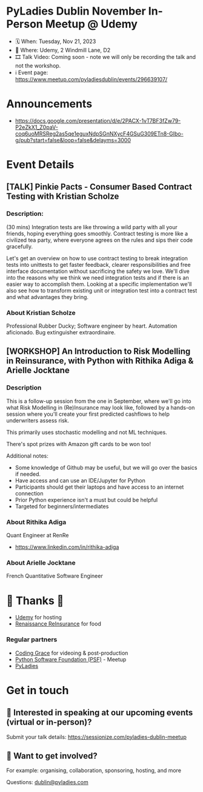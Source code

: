 # PyLadies Dublin November In-Person Meetup @ Udemy

* 🗓 When: Tuesday, Nov 21, 2023
* 📍 Where: Udemy, 2 Windmill Lane, D2
* 🎞 Talk Video: Coming soon - note we will only be recording the talk and not the workshop.
*  ℹ️ Event page: https://www.meetup.com/pyladiesdublin/events/296639107/

# Announcements
* https://docs.google.com/presentation/d/e/2PACX-1vT7BF3fZw79-P2eZkX1_Z0paV-coq6uoMRSReg2as5qe1eguxNdpSGnNXycF4GSuG309ETn8-GIbo-g/pub?start=false&loop=false&delayms=3000

# Event Details
## [TALK] Pinkie Pacts - Consumer Based Contract Testing with Kristian Scholze 

### Description: 
(30 mins) Integration tests are like throwing a wild party with all your friends, hoping everything goes smoothly. Contract testing is more like a civilized tea party, where everyone agrees on the rules and sips their code gracefully.

Let's get an overview on how to use contract testing to break integration tests into unittests to get faster feedback, clearer responsibilities and free interface documentation without sacrificing the safety we love.
We'll dive into the reasons why we think we need integration tests and if there is an easier way to accomplish them. Looking at a specific implementation we'll also see how to transform existing unit or integration test into a contract test and what advantages they bring.

### About Kristian Scholze
Professional Rubber Ducky; Software engineer by heart. Automation aficionado. Bug extinguisher extraordinaire.

## [WORKSHOP] An Introduction to Risk Modelling in Reinsurance, with Python with Rithika Adiga & Arielle Jocktane

### Description
This is a follow-up session from the one in September, where we'll go into what Risk Modelling in (Re)Insurance may look like, followed by a hands-on session where you'll create your first predicted cashflows to help underwriters assess risk.

This primarily uses stochastic modelling and not ML techniques.

There's spot prizes with Amazon gift cards to be won too!

Additional notes:

* Some knowledge of Github may be useful, but we will go over the basics if needed.
* Have access and can use an IDE/Jupyter for Python
* Participants should get their laptops and have access to an internet connection
* Prior Python experience isn't a must but could be helpful
* Targeted for beginners/intermediates

### About Rithika Adiga
Quant Engineer at RenRe

* https://www.linkedin.com/in/rithika-adiga

### About Arielle Jocktane
French Quantitative Software Engineer


# 🙏 Thanks 🙏 
* [Udemy](https://www.udemy.com/) for hosting
* [Renaissance ReInsurance](https://www.renre.com/) for food

### Regular partners
* [Coding Grace](https://codinggrace.com) for videoing & post-production
* [Python Software Foundation (PSF)](https://www.python.org/psf-landing/) - Meetup
* [PyLadies](https://pyladies.com/)

# Get in touch
## 🎤 Interested in speaking at our upcoming events (virtual or in-person)?
Submit your talk details: https://sessionize.com/pyladies-dublin-meetup

## 💖 Want to get involved?
For example: organising, collaboration, sponsoring, hosting, and more

Questions: dublin@pyladies.com
